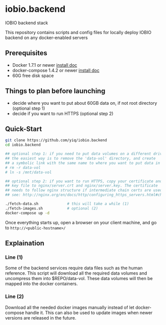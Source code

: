 iobio.backend
=============
IOBIO backend stack

This repository contains scripts and config files for locally deploy IOBIO backend on any docker-enabled servers

Prerequisites
-------------
  * Docker 1.7.1 or newer  [install doc](https://docs.docker.com/engine/installation/linux/)
  * docker-compose 1.4.2 or newer [install doc](https://docs.docker.com/compose/install/)
  * 60G free disk space

Things to plan before launching
-------------------------------
  * decide where you want to put about 60GB data on, if not root directory (optional step 1)
  * decide if you want to run HTTPS (optional step 2)

Quick-Start
-----------
```bash
git clone https://github.com/yiq/iobio.backend
cd iobio.backend

## optional step 1: if you need to put data volumes on a different drive
## the easiest way is to remove the 'data-vol' directory, and create
## a symbolic link with the same name to where you want to put data in
# rm -r data-vol
# ln -s /mnt/data-vol

## optional step 2: if you want to run HTTPS, copy your certificate and
## key file to nginx/server.crt and nginx/server.key. The certificate
## needs to follow nginx structure if intermediate chain certs are used.
## see: http://nginx.org/en/docs/http/configuring_https_servers.html#chains

./fetch-data.sh             # this will take a while (1)
./fetch-images.sh           # optional (2)
docker-compose up -d
```
Once everything starts up, open a browser on your client machine, and go to `http://<public-hostname>/`

Explaination
------------
### Line (1)
Some of the backend services require data files such as the human reference. This script will download all the required data volumes and uncompress them into $REPO/data-vol. These data volumes will then be mapped into the docker containers.

### Line (2)
Download all the needed docker images manually instead of let docker-compose handle it. This can also be used to update images when newer versions are released in the future.
